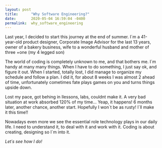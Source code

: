 ```yaml
---
layout: post
title:      "Why Software Engineering?"
date:       2020-05-04 16:59:04 -0400
permalink:  why_software_engineering
---
```



Last year, I decided to start this journey at the end of summer. I´m a 41-year-old product designer, Corporate Image Advisor for the last 13 years, owner of a bakery business, wife to a wonderful husband and mother of three +one (my 4 legged son)

The world of coding is completely unknown to me, and that bothers me. I´m handy at many many things. When I have to do something, I just say ok, and figure it out. When I started, totally lost, I did manage to organize my schedule and follow a plan. I did it, for about 8 weeks I was almost 2 ahead of time, unfortunately cometimes fate plays games on you and turns things upside down.

Lost my pace, got behing in llessons, labs, couldnt make it. A very bad situation at work absorbed 120% of my time... Yeap, it happens! 6 months later, another chance, another start. Hopefully I won´t be as rusty! I´ll make it this time!!

Nowadays even more we see the essential role technology plays in our daily life. I need to understand it, to deal with it and work with it. Coding is about creating, designing so I´m into it.

*Let´s see how I do!*

